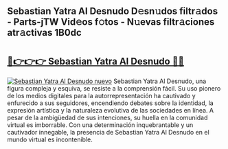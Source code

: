 ## Sebastian Yatra Al Desnudo D𝚎sn𝚞dos filtr𝚊dos - Parts-jTW Vid𝚎os f𝚘tos - N𝚞evas filtr𝚊ciones atr𝚊ctivas 1B0dc

# <h2><a href="http://mb2gv6s.tromn.icu/?c=Sebastian+Yatra+Al+Desnudo">🔗👉👉👉 Sebastian Yatra Al Desnudo 🔗🔗</a></h2>

[![Sebastian Yatra Al Desnudo nuevo](https://i.imgur.com/pEAQMta.gif)](http://mb2gv6s.tromn.icu/?c=Sebastian+Yatra+Al+Desnudo)
Sebastian Yatra Al Desnudo, una figura compleja y esquiva, se resiste a la comprensión fácil. Su uso pionero de los medios digitales para la autorrepresentación ha cautivado y enfurecido a sus seguidores, encendiendo debates sobre la identidad, la expresión artística y la naturaleza evolutiva de las sociedades en línea. A pesar de la ambigüedad de sus intenciones, su huella en la comunidad virtual es imborrable. Con una determinación inquebrantable y un cautivador innegable, la presencia de Sebastian Yatra Al Desnudo en el mundo virtual es incontenible.
